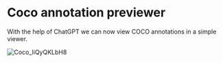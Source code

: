# Coco annotation previewer

With the help of ChatGPT we can now view COCO annotations in a simple viewer.

![Coco_liQyQKLbH8](https://github.com/user-attachments/assets/2bf80739-45f6-4274-80e0-ec4c20403dea)
